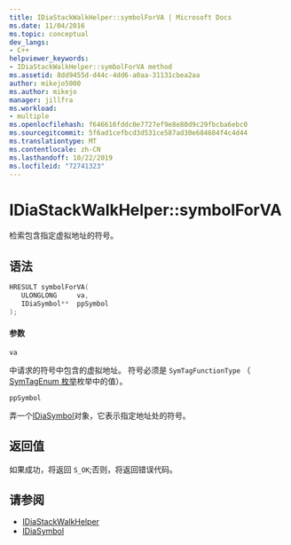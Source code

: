 ```yaml
---
title: IDiaStackWalkHelper::symbolForVA | Microsoft Docs
ms.date: 11/04/2016
ms.topic: conceptual
dev_langs:
- C++
helpviewer_keywords:
- IDiaStackWalkHelper::symbolForVA method
ms.assetid: 8dd9455d-d44c-4dd6-a0aa-31131cbea2aa
author: mikejo5000
ms.author: mikejo
manager: jillfra
ms.workload:
- multiple
ms.openlocfilehash: f646616fddc0e7727ef9e8e80d9c29fbcba6ebc0
ms.sourcegitcommit: 5f6ad1cefbcd3d531ce587ad30e684684f4c4d44
ms.translationtype: MT
ms.contentlocale: zh-CN
ms.lasthandoff: 10/22/2019
ms.locfileid: "72741323"
---
```

# <a name="idiastackwalkhelpersymbolforva"></a>IDiaStackWalkHelper::symbolForVA
检索包含指定虚拟地址的符号。

## <a name="syntax"></a>语法

```C++
HRESULT symbolForVA( 
   ULONGLONG     va,
   IDiaSymbol**  ppSymbol
);
```

#### <a name="parameters"></a>参数
 `va`

中请求的符号中包含的虚拟地址。 符号必须是 `SymTagFunctionType` （ [SymTagEnum 枚举](../../debugger/debug-interface-access/symtagenum.md)枚举中的值）。

 `ppSymbol`

弄一个[IDiaSymbol](../../debugger/debug-interface-access/idiasymbol.md)对象，它表示指定地址处的符号。

## <a name="return-value"></a>返回值
 如果成功，将返回 `S_OK`;否则，将返回错误代码。

## <a name="see-also"></a>请参阅
- [IDiaStackWalkHelper](../../debugger/debug-interface-access/idiastackwalkhelper.md)
- [IDiaSymbol](../../debugger/debug-interface-access/idiasymbol.md)